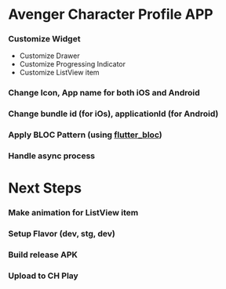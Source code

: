 # Avenger Character Profile APP



### Customize Widget

  - Customize Drawer
  - Customize Progressing Indicator
  - Customize ListView item
 
### Change Icon, App name for both iOS and Android
### Change bundle id (for iOs), applicationId (for Android)
### Apply BLOC Pattern (using [flutter_bloc](https://pub.dev/packages/flutter_bloc))
### Handle async process


# Next Steps
### Make animation for ListView item
### Setup Flavor (dev, stg, dev)
### Build release APK
### Upload to CH Play
